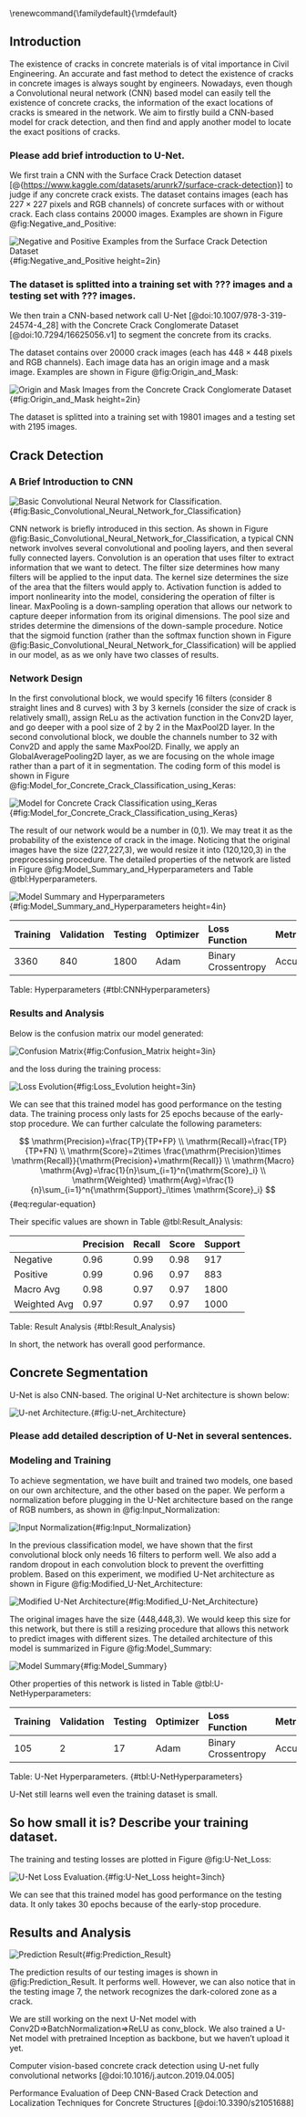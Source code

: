 \renewcommand{\familydefault}{\rmdefault}

## Introduction

The existence of cracks in concrete materials is of vital importance in Civil Engineering. An accurate and fast method to detect the existence of cracks in concrete images is always sought by engineers. Nowadays, even though a Convolutional neural network (CNN) based model can easily tell the existence of concrete cracks, the information of the exact locations of cracks is smeared in the network. We aim to firstly build a CNN-based model for crack detection, and then find and apply another model to locate the exact positions of cracks. 

### Please add brief introduction to U-Net. 

We first train a CNN with the Surface Crack Detection dataset [@{https://www.kaggle.com/datasets/arunrk7/surface-crack-detection}] to judge if any concrete crack exists. The dataset contains images (each has $227 \times 227$ pixels and RGB channels) of concrete surfaces with or without crack. Each class contains $20000$ images. Examples are shown in Figure @fig:Negative_and_Positive:

![**Negative and Positive Examples from the Surface Crack Detection Dataset**](https://user-images.githubusercontent.com/67733344/203328454-b16bba03-9eae-4936-83f6-8878ec4b2fa3.png "Tall image"){#fig:Negative_and_Positive height=2in}

### The dataset is splitted into a training set with ??? images and a testing set with ??? images. 

We then train a CNN-based network call U-Net [@doi:10.1007/978-3-319-24574-4_28] with the Concrete Crack Conglomerate Dataset [@doi:10.7294/16625056.v1] to segment the concrete from its cracks. 

The dataset contains over $20000$ crack images (each has $448 \times 448$ pixels and RGB channels). Each image data has an origin image and a mask image. Examples are shown in Figure @fig:Origin_and_Mask:

![**Origin and Mask Images from the Concrete Crack Conglomerate Dataset**](https://user-images.githubusercontent.com/67733344/203328939-52346bad-ea56-4424-bc9b-76f47f5a83dd.png "Tall image"){#fig:Origin_and_Mask height=2in}

The dataset is splitted into a training set with 19801 images and a testing set with 2195 images. 

## Crack Detection

### A Brief Introduction to CNN 

![**Basic Convolutional Neural Network for Classification.**
](./images/Basic_Convolutional_Neural_Network_for_Classification.png "Wide image"){#fig:Basic_Convolutional_Neural_Network_for_Classification}

CNN network is briefly introduced in this section. As shown in Figure @fig:Basic_Convolutional_Neural_Network_for_Classification, a typical CNN network involves several convolutional and pooling layers, and then several fully connected layers. Convolution is an operation that uses filter to extract information that we want to detect. The filter size determines how many filters will be applied to the input data. The kernel size determines the size of the area that the filters would apply to. Activation function is added to import nonlinearity into the model, considering the operation of filter is linear. MaxPooling is a down-sampling operation that allows our network to capture deeper information from its original dimensions. The pool size and strides determine the dimensions of the down-sample procedure. Notice that the sigmoid function (rather than the softmax function shown in Figure @fig:Basic_Convolutional_Neural_Network_for_Classification) will be applied in our model, as as we only have two classes of results. 

### Network Design
In the first convolutional block, we would specify 16 filters (consider 8 straight lines and 8 curves) with 3 by 3 kernels (consider the size of crack is relatively small), assign ReLu as the activation function in the Conv2D layer, and go deeper with a pool size of 2 by 2 in the MaxPool2D layer. In the second convolutional block, we double the channels number to 32 with Conv2D and apply the same MaxPool2D. Finally, we apply an GlobalAveragePooling2D layer, as we are focusing on the whole image rather than a part of it in segmentation. The coding form of this model is shown in Figure @fig:Model_for_Concrete_Crack_Classification_using_Keras:

![**Model for Concrete Crack Classification using_Keras**
](./images/Model_for_Concrete_Crack_Classification_using_Keras.png "Wide image"){#fig:Model_for_Concrete_Crack_Classification_using_Keras}

The result of our network would be a number in (0,1). We may treat it as the probability of the existence of crack in the image. Noticing that the original images have the size (227,227,3), we would resize it into (120,120,3) in the preprocessing procedure. The detailed properties of the network are listed in Figure @fig:Model_Summary_and_Hyperparameters and Table @tbl:Hyperparameters.

![**Model Summary and Hyperparameters**
](./images/Model_Summary_and_Hyperparameters.png "Tall image"){#fig:Model_Summary_and_Hyperparameters height=4in}

| Training   | Validation | Testing    | Optimizer | Loss Function | Metrics | Max Epochs |
|:-----------|:------|:------|:------|:------|:------|:------|
| 3360 | 840  | 1800 | Adam | Binary Crossentropy | Accuracy | 100 | 

Table: Hyperparameters
{#tbl:CNNHyperparameters}

### Results and Analysis 

Below is the confusion matrix our model generated:

![
**Confusion Matrix**
](./images/Confusion_Matrix.png "Square image"){#fig:Confusion_Matrix height=3in}

and the loss during the training process: 

![
**Loss Evolution**
](./images/Loss_Evolution.png "Tall image"){#fig:Loss_Evolution height=3in}

We can see that this trained model has good performance on the testing data. The training process only lasts for 25 epochs because of the early-stop procedure. We can further calculate the following parameters:

$$
\mathrm{Precision}=\frac{TP}{TP+FP}
\\
\mathrm{Recall}=\frac{TP}{TP+FN}
\\
\mathrm{Score}=2\times \frac{\mathrm{Precision}\times \mathrm{Recall}}{\mathrm{Precision}+\mathrm{Recall}}
\\
\mathrm{Macro} \mathrm{Avg}=\frac{1}{n}\sum_{i=1}^n{\mathrm{Score}_i}
\\
\mathrm{Weighted} \mathrm{Avg}=\frac{1}{n}\sum_{i=1}^n{\mathrm{Support}_i\times \mathrm{Score}_i}
$${#eq:regular-equation}

Their specific values are shown in Table @tbl:Result_Analysis:

| | Precision | Recall | Score | Support |
|:-----------|:------|:------|:------|:------|
| Negative	| 0.96|	0.99 | 0.98 | 917 | 
| Positive | 0.99 | 0.96 | 0.97 | 883 |	
| Macro Avg | 0.98 | 0.97 | 0.97 | 1800 |	
| Weighted Avg | 0.97 | 0.97 | 0.97 | 1000 |	


Table: Result Analysis
{#tbl:Result_Analysis}

In short, the network has overall good performance.

## Concrete Segmentation 

U-Net is also CNN-based. The original U-Net architecture is shown below:

![**U-net Architecture.**
](./images/U-net_Architecture.png "Wide image"){#fig:U-net_Architecture}

### Please add detailed description of U-Net in several sentences. 

### Modeling and Training 

To achieve segmentation, we have built and trained two models, one based on our own architecture, and the other based on the paper. 
We perform a normalization before plugging in the U-Net architecture based on the range of RGB numbers, as shown in @fig:Input_Normalization:

![**Input Normalization**
](./images/Input_Normalization.png "Wide image"){#fig:Input_Normalization}

In the previous classification model, we have shown that the first convolutional block only needs 16 filters to perform well. We also add a random dropout in each convolution block to prevent the overfitting problem. Based on this experiment, we modified U-Net architecture as shown in Figure @fig:Modified_U-Net_Architecture: 

![**Modified U-Net Architecture**
](./images/Modified_U-Net_Architecture.png "Wide image"){#fig:Modified_U-Net_Architecture}

The original images have the size (448,448,3). We would keep this size for this network, but there is still a resizing procedure that allows this network to predict images with different sizes. The detailed architecture of this model is summarized in Figure @fig:Model_Summary:

![**Model Summary**
](./images/Model_Summary.png "Wide image"){#fig:Model_Summary}

Other properties of this network is listed in Table @tbl:U-NetHyperparameters:

| Training   | Validation | Testing    | Optimizer | Loss Function | Metrics | Epochs |
|:-----------|:------|:------|:------|:------|:------|:------|
| 105 | 2 | 17 | Adam | Binary Crossentropy | Accuracy | 50 |

Table: U-Net Hyperparameters.
{#tbl:U-NetHyperparameters}

U-Net still learns well even the training dataset is small. 

## So how small it is? Describe your training dataset. 

The training and testing losses are plotted in Figure @fig:U-Net_Loss:

![**U-Net Loss Evaluation.**](https://user-images.githubusercontent.com/67733344/203299831-e2a78d2b-2c6b-4945-b915-a073371f3380.png "Tall image"){#fig:U-Net_Loss height=3inch}

We can see that this trained model has good performance on the testing data. It only takes 30 epochs because of the early-stop procedure.

## Results and Analysis 

![**Prediction Result**](https://user-images.githubusercontent.com/67733344/203314642-4d22a93d-8601-43ac-8747-9bf9cd1b1e0b.png){#fig:Prediction_Result}

The prediction results of our testing images is shown in @fig:Prediction_Result. It performs well. However, we can also notice that in the testing image 7, the network recognizes the dark-colored zone as a crack. 

We are still working on the next U-Net model with Conv2D=>BatchNormalization=>ReLU  as conv_block. 
We also trained a U-Net model with pretrained Inception as backbone, but we haven’t upload it yet. 


Computer vision-based concrete crack detection using U-net fully convolutional networks
[@doi:10.1016/j.autcon.2019.04.005]

Performance Evaluation of Deep CNN-Based Crack Detection and Localization Techniques for Concrete Structures
[@doi:10.3390/s21051688]
